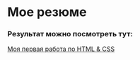 # Мое резюме

### Результат можно посмотреть тут:

[Моя первая работа по HTML & CSS](https://arkbriz.github.io/resume/)
